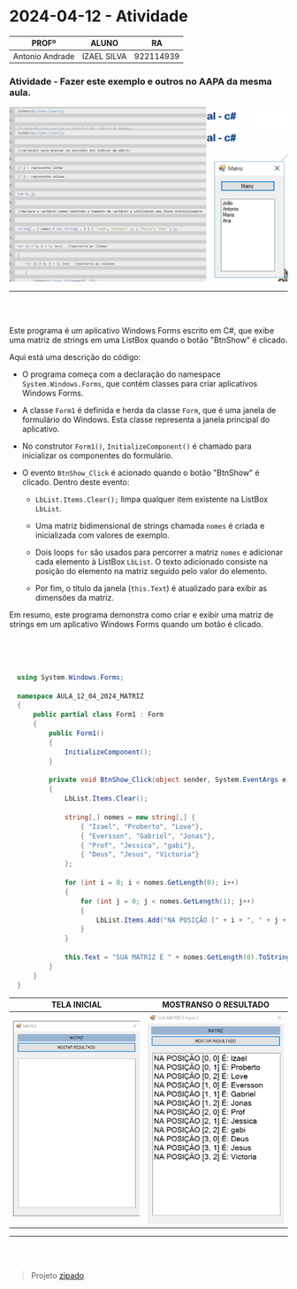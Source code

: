 # 2024-04-12 - Atividade

| PROFº | ALUNO | RA |
|------|-------|--------|
| Antonio Andrade | IZAEL SILVA    | 922114939 |


### Atividade - Fazer este exemplo e outros no AAPA da mesma aula.

![Image](image.png)

---

<br>
<br>

Este programa é um aplicativo Windows Forms escrito em C#, que exibe uma matriz de strings em uma ListBox quando o botão "BtnShow" é clicado.

Aqui está uma descrição do código:

- O programa começa com a declaração do namespace `System.Windows.Forms`, que contém classes para criar aplicativos Windows Forms.

- A classe `Form1` é definida e herda da classe `Form`, que é uma janela de formulário do Windows. Esta classe representa a janela principal do aplicativo.

- No construtor `Form1()`, `InitializeComponent()` é chamado para inicializar os componentes do formulário.

- O evento `BtnShow_Click` é acionado quando o botão "BtnShow" é clicado. Dentro deste evento:

  - `LbList.Items.Clear();` limpa qualquer item existente na ListBox `LbList`.

  - Uma matriz bidimensional de strings chamada `nomes` é criada e inicializada com valores de exemplo.

  - Dois loops `for` são usados para percorrer a matriz `nomes` e adicionar cada elemento à ListBox `LbList`. O texto adicionado consiste na posição do elemento na matriz seguido pelo valor do elemento.

  - Por fim, o título da janela (`this.Text`) é atualizado para exibir as dimensões da matriz.

Em resumo, este programa demonstra como criar e exibir uma matriz de strings em um aplicativo Windows Forms quando um botão é clicado.

<br>
<br>

```c#

  using System.Windows.Forms;

  namespace AULA_12_04_2024_MATRIZ
  {
      public partial class Form1 : Form
      {
          public Form1()
          {
              InitializeComponent();
          }

          private void BtnShow_Click(object sender, System.EventArgs e)
          {
              LbList.Items.Clear();

              string[,] nomes = new string[,] {
                  { "Izael", "Proberto", "Love"},
                  { "Eversson", "Gabriel", "Jonas"},
                  { "Prof", "Jessica", "gabi"},
                  { "Deus", "Jesus", "Victoria"}
              };

              for (int i = 0; i < nomes.GetLength(0); i++)
              {
                  for (int j = 0; j < nomes.GetLength(1); j++)
                  {
                      LbList.Items.Add("NA POSIÇÃO [" + i + ", " + j + "] É: " + nomes[i, j]);
                  }
              }

              this.Text = "SUA MATRIZ É " + nomes.GetLength(0).ToString() + " por " + nomes.GetLength(1).ToString();
          }
      }
  }

```

| TELA INICIAL | MOSTRANSO O RESULTADO |
|------|-------|
| ![alt text](image-1.png) | ![alt text](image-2.png)    |

---

<br>
<br>

>Projeto [zipado](../AULA-12-04-2024-MATRIZ.rar)
